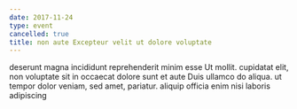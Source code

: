 ```yaml
---
date: 2017-11-24
type: event
cancelled: true
title: non aute Excepteur velit ut dolore voluptate
---
```

deserunt magna incididunt reprehenderit minim esse Ut mollit. cupidatat elit, non voluptate sit in occaecat dolore sunt et aute Duis ullamco do aliqua. ut tempor dolor veniam, sed amet, pariatur. aliquip officia enim nisi laboris adipiscing